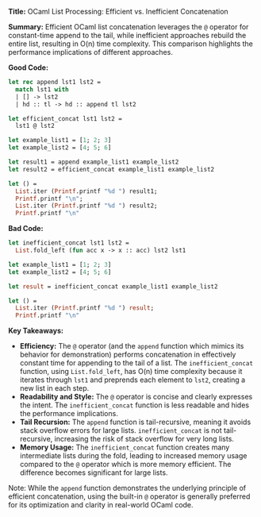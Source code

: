 **Title:** OCaml List Processing: Efficient vs. Inefficient Concatenation

**Summary:**  Efficient OCaml list concatenation leverages the `@` operator for constant-time append to the tail, while inefficient approaches rebuild the entire list, resulting in O(n) time complexity.  This comparison highlights the performance implications of different approaches.


**Good Code:**

```ocaml
let rec append lst1 lst2 =
  match lst1 with
  | [] -> lst2
  | hd :: tl -> hd :: append tl lst2

let efficient_concat lst1 lst2 =
  lst1 @ lst2

let example_list1 = [1; 2; 3]
let example_list2 = [4; 5; 6]

let result1 = append example_list1 example_list2
let result2 = efficient_concat example_list1 example_list2

let () =
  List.iter (Printf.printf "%d ") result1;
  Printf.printf "\n";
  List.iter (Printf.printf "%d ") result2;
  Printf.printf "\n"
```


**Bad Code:**

```ocaml
let inefficient_concat lst1 lst2 =
  List.fold_left (fun acc x -> x :: acc) lst2 lst1

let example_list1 = [1; 2; 3]
let example_list2 = [4; 5; 6]

let result = inefficient_concat example_list1 example_list2

let () =
  List.iter (Printf.printf "%d ") result;
  Printf.printf "\n"
```

**Key Takeaways:**

* **Efficiency:** The `@` operator (and the `append` function which mimics its behavior for demonstration) performs concatenation in effectively constant time for appending to the tail of a list.  The `inefficient_concat` function, using `List.fold_left`, has O(n) time complexity because it iterates through `lst1` and preprends each element to `lst2`, creating a new list in each step.
* **Readability and Style:** The `@` operator is concise and clearly expresses the intent. The `inefficient_concat` function is less readable and hides the performance implications.
* **Tail Recursion:** The `append` function is tail-recursive, meaning it avoids stack overflow errors for large lists. `inefficient_concat` is not tail-recursive, increasing the risk of stack overflow for very long lists.
* **Memory Usage:** The `inefficient_concat` function creates many intermediate lists during the fold, leading to increased memory usage compared to the `@` operator which is more memory efficient.  The difference becomes significant for large lists.

Note: While the `append` function demonstrates the underlying principle of efficient concatenation,  using the built-in `@` operator is generally preferred for its optimization and clarity in real-world OCaml code.

